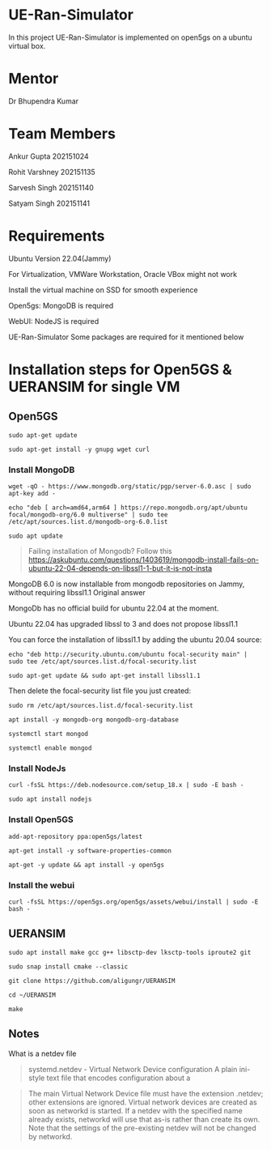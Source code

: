 # UE-Ran-Simulator
In this project UE-Ran-Simulator is implemented on open5gs on a ubuntu virtual box.

# Mentor
Dr Bhupendra Kumar

# Team Members
Ankur Gupta     202151024

Rohit Varshney  202151135

Sarvesh Singh   202151140

Satyam Singh    202151141

# Requirements
Ubuntu Version 22.04(Jammy)

For Virtualization, VMWare Workstation, Oracle VBox might not work

Install the virtual machine on SSD for smooth experience

Open5gs:
MongoDB is required

WebUI:
NodeJS is required

UE-Ran-Simulator 
Some packages are required for it mentioned below

# Installation steps for Open5GS & UERANSIM for single VM

## Open5GS


`sudo apt-get update`

`sudo apt-get install -y gnupg wget curl`

### Install MongoDB

`wget -qO - https://www.mongodb.org/static/pgp/server-6.0.asc | sudo apt-key add -`

`echo "deb [ arch=amd64,arm64 ] https://repo.mongodb.org/apt/ubuntu focal/mongodb-org/6.0 multiverse" | sudo tee /etc/apt/sources.list.d/mongodb-org-6.0.list`

`sudo apt update`


> Failing installation of Mongodb?  Follow this
https://askubuntu.com/questions/1403619/mongodb-install-fails-on-ubuntu-22-04-depends-on-libssl1-1-but-it-is-not-insta


MongoDB 6.0 is now installable from mongodb repositories on Jammy, without requiring libssl1.1
Original answer

MongoDb has no official build for ubuntu 22.04 at the moment.

Ubuntu 22.04 has upgraded libssl to 3 and does not propose libssl1.1

You can force the installation of libssl1.1 by adding the ubuntu 20.04 source:

`echo "deb http://security.ubuntu.com/ubuntu focal-security main" | sudo tee /etc/apt/sources.list.d/focal-security.list`

`sudo apt-get update && sudo apt-get install libssl1.1`


Then delete the focal-security list file you just created:

`sudo rm /etc/apt/sources.list.d/focal-security.list`



`apt install -y mongodb-org mongodb-org-database`

`systemctl start mongod`

`systemctl enable mongod`



### Install NodeJs

`curl -fsSL https://deb.nodesource.com/setup_18.x | sudo -E bash -`

`sudo apt install nodejs`


### Install Open5GS

`add-apt-repository ppa:open5gs/latest`

`apt-get install -y software-properties-common`

`apt-get -y update && apt install -y open5gs`


### Install the webui

`curl -fsSL https://open5gs.org/open5gs/assets/webui/install | sudo -E bash -`


## UERANSIM

`sudo apt install make gcc g++ libsctp-dev lksctp-tools iproute2 git`

`sudo snap install cmake --classic`

`git clone https://github.com/aligungr/UERANSIM`


`cd ~/UERANSIM`

`make`

## Notes

What is a netdev file

> systemd.netdev - Virtual Network Device configuration
A plain ini-style text file that encodes configuration about a

> The main Virtual Network Device file must have the extension .netdev; other extensions are ignored. 
Virtual network devices are created as soon as networkd is started. If a netdev with the  specified name already exists, networkd will use that as-is rather than create its own. Note that the settings of the
pre-existing netdev will not be changed by networkd.
